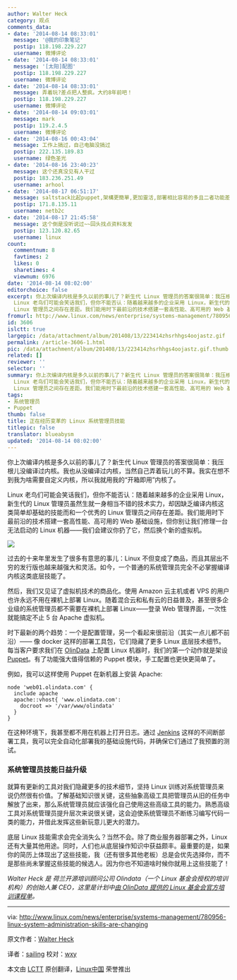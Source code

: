 ```yaml
---
author: Walter Heck
category: 观点
comments_data:
- date: '2014-08-14 08:33:01'
  message: '@我的印象笔记'
  postip: 118.198.229.227
  username: 微博评论
- date: '2014-08-14 08:33:01'
  message: '[太阳]配图'
  postip: 118.198.229.227
  username: 微博评论
- date: '2014-08-14 08:33:01'
  message: 弄着玩?差点把人整疯。大约8年前吧！
  postip: 118.198.229.227
  username: 微博评论
- date: '2014-08-14 09:03:01'
  message: mark
  postip: 119.2.4.5
  username: 微博评论
- date: '2014-08-16 00:43:04'
  message: 工作上搞过，自己电脑没搞过
  postip: 222.135.189.83
  username: 绿色圣光
- date: '2014-08-16 23:40:23'
  message: 这个还真没见有人干过
  postip: 183.236.251.49
  username: arhool
- date: '2014-08-17 06:51:17'
  message: saltstack比起puppet,架構更簡單,更加靈活,部署相比容易的多且二者功能差不多.個人覺得salt好用.
  postip: 171.8.135.11
  username: netb2c
- date: '2014-08-17 21:45:58'
  message: 这个倒是没听说过~~回头找点资料发发
  postip: 123.120.82.65
  username: linux
count:
  commentnum: 8
  favtimes: 2
  likes: 0
  sharetimes: 4
  viewnum: 6976
date: '2014-08-14 08:02:00'
editorchoice: false
excerpt: 你上次编译内核是多久以前的事儿了？新生代 Linux 管理员的答案很简单：我压根儿没编译过内核。我也从没编译过内核，当然自己弄着玩儿的不算。我实在想不到我为啥需要自定义内核，所以我就用我的开箱即用内核了。
  Linux 老鸟们可能会笑话我们，但你不能否认：随着越来越多的企业采用 Linux，新生代的 Linux 管理员虽然生就一身相当不错的技术实力，却因缺乏编译内核这类简单却基础的技能而和一个优秀的
  Linux 管理员之间存在差距。我们能用时下最前沿的技术搭建一套高性能、高可用的 Web 基础设施，但你别让我们修理一台无法启动的 Linux
fromurl: http://www.linux.com/news/enterprise/systems-management/780956-linux-system-administration-skills-are-changing
id: 3606
islctt: true
largepic: /data/attachment/album/201408/13/223414zhsrhhgs4oojastz.gif
permalink: /article-3606-1.html
pic: /data/attachment/album/201408/13/223414zhsrhhgs4oojastz.gif.thumb.jpg
related: []
reviewer: ''
selector: ''
summary: 你上次编译内核是多久以前的事儿了？新生代 Linux 管理员的答案很简单：我压根儿没编译过内核。我也从没编译过内核，当然自己弄着玩儿的不算。我实在想不到我为啥需要自定义内核，所以我就用我的开箱即用内核了。
  Linux 老鸟们可能会笑话我们，但你不能否认：随着越来越多的企业采用 Linux，新生代的 Linux 管理员虽然生就一身相当不错的技术实力，却因缺乏编译内核这类简单却基础的技能而和一个优秀的
  Linux 管理员之间存在差距。我们能用时下最前沿的技术搭建一套高性能、高可用的 Web 基础设施，但你别让我们修理一台无法启动的 Linux
tags:
- 系统管理员
- Puppet
thumb: false
title: 正在经历变革的 Linux 系统管理员技能
titlepic: false
translator: blueabysm
updated: '2014-08-14 08:02:00'
---
```


你上次编译内核是多久以前的事儿了？新生代 Linux 管理员的答案很简单：我压根儿没编译过内核。我也从没编译过内核，当然自己弄着玩儿的不算。我实在想不到我为啥需要自定义内核，所以我就用我的“开箱即用”内核了。


Linux 老鸟们可能会笑话我们，但你不能否认：随着越来越多的企业采用 Linux，新生代的 Linux 管理员虽然生就一身相当不错的技术实力，却因缺乏编译内核这类简单却基础的技能而和一个优秀的 Linux 管理员之间存在差距。我们能用时下最前沿的技术搭建一套高性能、高可用的 Web 基础设施，但你别让我们修理一台无法启动的 Linux 机器——我们会建议你扔了它，然后换个新的虚拟机。


![](/data/attachment/album/201408/13/223414zhsrhhgs4oojastz.gif)


过去的十来年里发生了很多有意思的事儿：Linux 不但变成了商品，而且其层出不穷的发行版也越来越强大和灵活。如今，一个普通的系统管理员完全不必掌握编译内核这类底层技能了。


然后，我们又见证了虚拟机技术的商品化。使用 Amazon 云主机或者 VPS 的用户也许永远不用在裸机上部署 Linux。随着混合云和私有云的日益普及，甚至很多企业级的系统管理员都不需要在裸机上部署 Linux——登录 Web 管理界面，一次性就能搞定不止 5 台 Apache 虚拟机。


时下最新的两个趋势：一个是配置管理，另一个看起来很前沿（其实一点儿都不前沿）—— 像 docker 这样的部署工具包，它们隐藏了更多 Linux 底层技术细节。每当客户要求我们在 [OlinData](http://olindata.com/) 上配置 Linux 机器时，我们的第一个动作就是架设 [Puppet](http://puppetlabs.com/)。有了功能强大值得信赖的 Puppet 模块，手工配置也更快更简单了。


例如，我可以这样使用 Puppet 在新机器上安装 Apache:



```
node 'web01.olindata.com' {
  include apache
  apache::vhost{ 'www.olindata.com':
    docroot => '/var/www/olindata'
  }
}

```

在这种环境下，我甚至都不用在机器上打开日志。通过 [Jenkins](http://jenkins.org/) 这样的不间断部署工具，我可以完全自动化部署我的基础设施代码，并确保它们通过了我预置的测试。


### 系统管理员技能日益升级


就算有更新的工具对我们隐藏更多的技术细节，坚持 Linux 训练对系统管理员来说仍然很有价值。了解基础知识很关键，这些抽象高级工具把管理员从旧的任务中解放了出来，那么系统管理员就应该强化自己使用这些高级工具的能力。熟悉高级工具对系统管理员提升层次来说很关键，这会迫使系统管理员不断练习编写代码一类的能力，并借此发挥这些新玩意儿更大的潜力。


底层 Linux 技能需求会完全消失么？当然不会。除了商业服务器部署之外，Linux 还有大量其他用途。同时，人们也从底层操作知识中获益颇丰。最重要的是，如果你的简历上体现出了这些技能，我（还有很多其他老板）总是会优先选择你，而不是那些尚未掌握这些技能的候选人。因为你也不知道啥时候你就用上这些技能了！


*Walter Heck 是 荷兰开源培训顾问公司 Olindata（一个 Linux 基金会授权的培训机构）的创始人兼 CEO，这里是计划中[由 OlinData 提供的 Linux 基金会官方培训课程单](http://www.olindata.com/training/upcoming?technology=295)。*




---


via: <http://www.linux.com/news/enterprise/systems-management/780956-linux-system-administration-skills-are-changing>


原文作者：[Walter Heck](http://www.linux.com/community/forums/person/59207)


译者：[sailing](https://github.com/blueabysm) 校对：[wxy](https://github.com/wxy)


本文由 [LCTT](https://github.com/LCTT/TranslateProject) 原创翻译，[Linux中国](http://linux.cn/) 荣誉推出